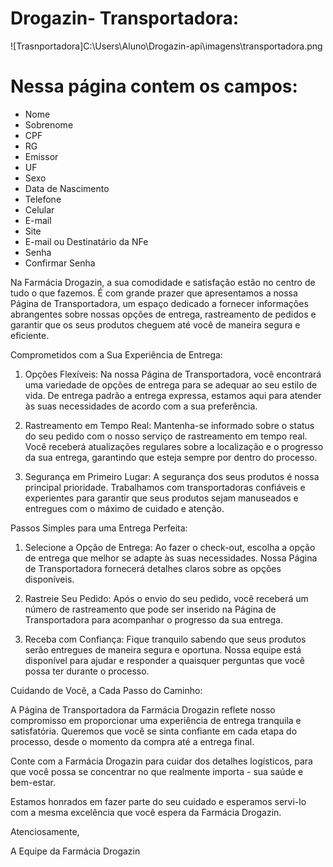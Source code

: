 # Drogazin- Transportadora:
![Trasnportadora]C:\Users\Aluno\Drogazin-api\imagens\transportadora.png

# Nessa página contem os campos:

* Nome
* Sobrenome
* CPF
* RG
* Emissor
* UF
* Sexo
* Data de Nascimento
* Telefone
* Celular
* E-mail
* Site
* E-mail ou Destinatário da NFe
* Senha
* Confirmar Senha

Na Farmácia Drogazin, a sua comodidade e satisfação estão no centro de tudo o que fazemos. É com grande prazer que apresentamos a nossa Página de Transportadora, um espaço dedicado a fornecer informações abrangentes sobre nossas opções de entrega, rastreamento de pedidos e garantir que os seus produtos cheguem até você de maneira segura e eficiente.

Comprometidos com a Sua Experiência de Entrega:

1. Opções Flexíveis: Na nossa Página de Transportadora, você encontrará uma variedade de opções de entrega para se adequar ao seu estilo de vida. De entrega padrão a entrega expressa, estamos aqui para atender às suas necessidades de acordo com a sua preferência.

2. Rastreamento em Tempo Real: Mantenha-se informado sobre o status do seu pedido com o nosso serviço de rastreamento em tempo real. Você receberá atualizações regulares sobre a localização e o progresso da sua entrega, garantindo que esteja sempre por dentro do processo.

3. Segurança em Primeiro Lugar: A segurança dos seus produtos é nossa principal prioridade. Trabalhamos com transportadoras confiáveis e experientes para garantir que seus produtos sejam manuseados e entregues com o máximo de cuidado e atenção.

Passos Simples para uma Entrega Perfeita:

1. Selecione a Opção de Entrega: Ao fazer o check-out, escolha a opção de entrega que melhor se adapte às suas necessidades. Nossa Página de Transportadora fornecerá detalhes claros sobre as opções disponíveis.

2. Rastreie Seu Pedido: Após o envio do seu pedido, você receberá um número de rastreamento que pode ser inserido na Página de Transportadora para acompanhar o progresso da sua entrega.

3. Receba com Confiança: Fique tranquilo sabendo que seus produtos serão entregues de maneira segura e oportuna. Nossa equipe está disponível para ajudar e responder a quaisquer perguntas que você possa ter durante o processo.

Cuidando de Você, a Cada Passo do Caminho:

A Página de Transportadora da Farmácia Drogazin reflete nosso compromisso em proporcionar uma experiência de entrega tranquila e satisfatória. Queremos que você se sinta confiante em cada etapa do processo, desde o momento da compra até a entrega final.

Conte com a Farmácia Drogazin para cuidar dos detalhes logísticos, para que você possa se concentrar no que realmente importa - sua saúde e bem-estar.

Estamos honrados em fazer parte do seu cuidado e esperamos servi-lo com a mesma excelência que você espera da Farmácia Drogazin.

Atenciosamente,

A Equipe da Farmácia Drogazin